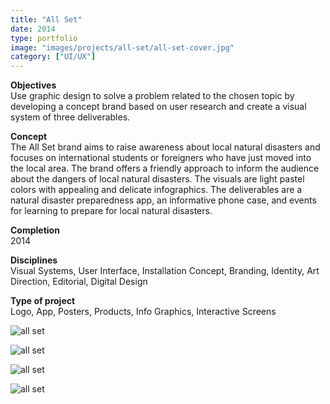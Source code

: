```yaml
---
title: "All Set"
date: 2014
type: portfolio
image: "images/projects/all-set/all-set-cover.jpg"
category: ["UI/UX"]
---
```


<b>Objectives</b><br>
Use graphic design to solve a problem related to the chosen topic by developing a concept brand based on user research and create a visual system of three deliverables.

<b>Concept</b><br>
The All Set brand aims to raise awareness about local natural disasters and focuses on international students or foreigners who have just moved into the local area. The brand offers a friendly approach to inform the audience about the dangers of local natural disasters. The visuals are light pastel colors with appealing and delicate infographics. The deliverables are a natural disaster preparedness app, an informative phone case, and events for learning to prepare for local natural disasters. 

<b>Completion</b><br>
2014

<b>Disciplines</b><br>
Visual Systems, User Interface, Installation Concept, Branding, Identity, Art Direction, Editorial, Digital Design

<b>Type of project</b><br>
Logo, App, Posters, Products, Info Graphics, Interactive Screens

<img src="/images/projects/all-set/all-set-1.jpg" loading="lazy" alt="all set"><br>

<img src="/images/projects/all-set/all-set-2.jpg" loading="lazy" alt="all set"><br>

<img src="/images/projects/all-set/all-set-3.jpg" loading="lazy" alt="all set"><br>

<img src="/images/projects/all-set/all-set-4.jpg" loading="lazy" alt="all set"><br>

